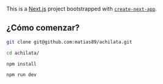 This is a [Next.js](https://nextjs.org/) project bootstrapped with [`create-next-app`](https://github.com/vercel/next.js/tree/canary/packages/create-next-app).

## ¿Cómo comenzar?

```bash
git clone git@github.com:matias89/achilata.git
```
```bash
cd achilata/
```
```bash
npm install
```
```bash
npm run dev
```
